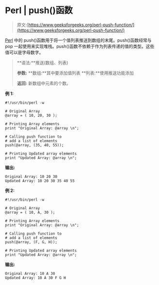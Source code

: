 # Perl | push()函数

> 原文:[https://www.geeksforgeeks.org/perl-push-function/](https://www.geeksforgeeks.org/perl-push-function/)

[Perl](https://www.geeksforgeeks.org/introduction-to-perl/) 中的 push()函数用于将一个值列表推送到数组的末尾。push()函数经常与 pop 一起使用来实现堆栈。push()函数不依赖于作为列表传递的值的类型。这些值可以是字母数字。

> **语法:**推送(数组、列表)
> 
> **参数:**
> **数组:**其中要添加值列表
> **列表:**使用推送功能添加
> 
> **返回:**
> 新数组中元素的个数。

**例 1:**

```
#!/usr/bin/perl -w

# Original Array
@array = ( 10, 20, 30 );

# Printing Array elements
print "Original Array: @array \n";

# Calling push function to 
# add a list of elements
push(@array, (35, 40, 55));

# Printing Updated array elements
print "Updated Array: @array \n";
```

**输出:**

```
Original Array: 10 20 30 
Updated Array: 10 20 30 35 40 55 

```

**例 2:**

```
#!/usr/bin/perl -w

# Original Array
@array = ( 10, A, 30 );

# Printing Array elements
print "Original Array: @array \n";

# Calling push function to 
# add a list of elements
push(@array, (F, G, H));

# Printing Updated array elements
print "Updated Array: @array \n";
```

**输出:**

```
Original Array: 10 A 30 
Updated Array: 10 A 30 F G H 

```